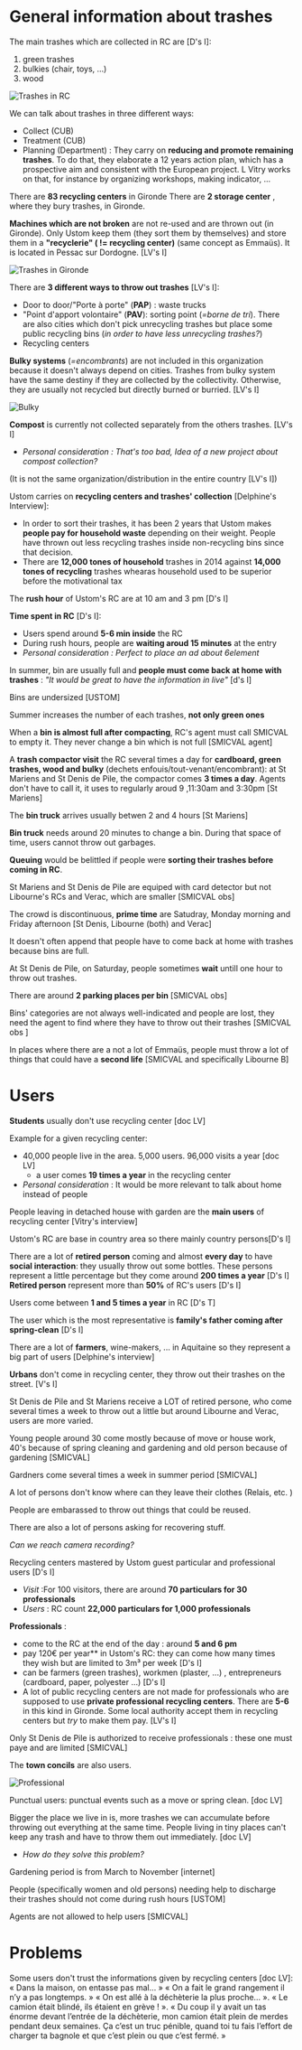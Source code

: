 # General information about trashes

The main trashes which are collected in RC are [D's I]:
1) green trashes
2) bulkies (chair, toys, ...)
3) wood

![Trashes in RC](../Pictures/RCTrashes.png)

We can talk about trashes in three different ways:
* Collect  (CUB)
* Treatment (CUB)
* Planning (Department) :  They carry on **reducing and promote remaining trashes**. To do that, they elaborate a 12 years action plan, which has a prospective aim and consistent with the European project. L Vitry works on that, for instance by organizing workshops, making indicator, ... 

There are **83 recycling centers** in Gironde
There are **2 storage center** , where they bury trashes, in Gironde.

**Machines which are not broken** are not re-used and are thrown out (in Gironde). Only Ustom keep them (they sort them by themselves) and store them in a **"recyclerie" ( != recycling center)** (same concept as Emmaüs). It is located in Pessac sur Dordogne. [LV's I]

![Trashes in Gironde](../Pictures/trashes_Gironde.jpg)

There are **3 different ways to throw out trashes** [LV's I]:
* Door to door/"Porte à porte" (**PAP**) : waste trucks
* "Point d'apport volontaire" (**PAV**): sorting point (*=borne de tri*). There are also cities which don't pick unrecycling trashes but place some public recycling bins (*in order to have less unrecycling trashes?*)
* Recycling centers

**Bulky systems** (*=encombrants*) are not included in this organization because it doesn't always depend on cities. Trashes from bulky system have the same destiny if they are collected by the collectivity. Otherwise, they are usually not recycled but directly burned or burried. [LV's I]

![Bulky](../Pictures/bulky.png)

**Compost** is currently not collected separately from the others trashes.  [LV's I]
* *Personal consideration : That's too bad,  Idea of a new project about compost collection?*

(It is not the same organization/distribution in the entire country [LV's I])

Ustom carries on **recycling centers and trashes' collection** [Delphine's Interview]: 
* In order to sort their trashes, it has been 2 years that Ustom makes **people pay for household waste** depending on their weight. People have thrown out less recycling trashes inside non-recycling bins since that decision. 
* There are **12,000 tones of household** trashes in 2014 against **14,000 tones of recycling** trashes whearas household used to be superior before the motivational tax
    
The **rush hour** of Ustom's RC are at 10 am and 3 pm [D's I]

**Time spent in RC** [D's I]:
 * Users spend around **5-6 min inside** the RC
 * During rush hours, people are **waiting aroud 15 minutes** at the entry 
  * *Personal consideration : Perfect to place an ad about 6element*
  
In summer, bin are usually full and **people must come back at home with trashes** : *"It would be great to have the information in live"* [d's I]

Bins are undersized [USTOM]

Summer increases the number of each trashes, **not only green ones**

When a **bin is almost full after compacting**, RC's agent must call SMICVAL to empty it. They never change a bin which is not full [SMICVAL agent]

A **trash compactor visit** the RC several times a day for **cardboard, green trashes, wood and bulky** (dechets enfouis/tout-venant/encombrant): at St Mariens and St Denis de Pile, the compactor comes **3 times a day**. Agents don't have to call it, it uses to regularly aroud 9 ,11:30am and 3:30pm [St Mariens]

The **bin truck** arrives usually betwen 2 and 4 hours [St Mariens]

**Bin truck** needs around 20 minutes to change a bin. During that space of time, users cannot throw out garbages.

**Queuing** would be belittled if people were **sorting their trashes before coming in RC**.

St Mariens and St Denis de Pile are equiped with card detector but not Libourne's RCs and Verac, which are smaller [SMICVAL obs]

The crowd is discontinuous, **prime time** are Satudray, Monday morning and Friday afternoon [St Denis, Libourne (both) and Verac]

It doesn't often append that people have to come back at home with trashes because bins are full.

At St Denis de Pile, on Saturday, people sometimes **wait** untill one hour to throw out trashes.

There are around **2 parking places per bin** [SMICVAL  obs]

Bins' categories are not always well-indicated and people are lost, they need the agent to find where they have to throw out their trashes [SMICVAL obs ]

In places where there are a not a lot of Emmaüs, people must throw a lot of things that could have a **second life** [SMICVAL and specifically Libourne B]


# Users
**Students** usually don't use recycling center [doc LV]

Example for a given recycling center: 
* 40,000 people live in the area. 5,000 users. 96,000 visits a year [doc LV]
  * a user comes **19 times a year** in the recycling center
 * *Personal consideration* : It would be more relevant to talk about home instead of people

People leaving in detached house with garden are the **main users** of recycling center [Vitry's interview]

Ustom's RC are base in country area so there mainly country persons[D's I]

There are a lot of **retired person** coming and almost **every day** to have **social interaction**: they usually throw out some bottles. These persons represent a little percentage but they come around **200 times a year** [D's I]
**Retired person** represent more than **50%** of RC's users [D's I]

Users come between **1 and 5 times a year** in RC [D's T]

The user which is the most representative is **family's father coming after spring-clean** [D's I]

There are a lot of **farmers**, wine-makers, ... in Aquitaine so they represent a big part of users [Delphine's interview]

**Urbans** don't come in recycling center, they throw out their trashes on the street. [V's I]

St Denis de Pile and St Mariens receive a LOT of retired persone, who come several times a week to throw out a little but around Libourne and Verac, users are more varied. 

Young people around 30 come mostly because of move or house work, 40's because of spring cleaning and gardening and old person because of gardening [SMICVAL]

Gardners come several times a week in summer period [SMICVAL]

A lot of persons don't know where can they leave their clothes (Relais, etc. )

People are embarassed to throw out things that could be reused.

There are also a lot of persons asking for recovering stuff.

*Can we reach camera recording?*

Recycling centers mastered by Ustom guest particular and professional users [D's I]
* *Visit* :For 100 visitors, there are around **70 particulars for 30 professionals**
* *Users* : RC count **22,000 particulars for 1,000 professionals**


**Professionals** :
* come to the RC at the end of the day : around **5 and 6 pm**
* pay 120€ per year** in Ustom's RC: they can come how many times they wish but are limited to 3m³ per week [D's I]
* can be farmers (green trashes), workmen (plaster, ...) , entrepreneurs (cardboard, paper, polyester ...) [D's I]
* A lot of public recycling centers are not made for professionals who are supposed to use **private professional recycling centers**. There are **5-6** in this kind in Gironde. Some local authority accept them in recycling centers but *try* to make them pay. [LV's I]


Only St Denis de Pile is authorized to receive professionals : these one must paye and are limited [SMICVAL]

The **town concils** are also users. 

![Professional](../Pictures/professional.png)

Punctual users: punctual events such as a move or spring clean. [doc LV]
 
Bigger the place we live in is, more trashes we can accumulate before throwing out everything at the same time. People living in tiny places can't keep any trash and have to throw them out immediately. [doc LV]
 * *How do they solve this problem?* 
 
Gardening period is from March to November [internet]

People (specifically women and old persons) needing help to discharge their trashes should not come during rush hours [USTOM]

Agents are not allowed to help users [SMICVAL]



# Problems

Some users don't trust the informations given by recycling centers  [doc LV]: 
« Dans la maison, on entasse pas mal… » « On a fait le grand rangement il n’y a pas longtemps. » « On est allé à la déchèterie la plus proche… ». « Le camion était blindé, ils étaient en grève ! ». « Du coup il y avait un tas énorme devant l’entrée de la déchèterie, mon camion était plein de merdes pendant deux semaines. Ça c’est un truc pénible, quand toi tu fais l’effort de charger ta bagnole et que c’est plein ou que c’est fermé. » 


